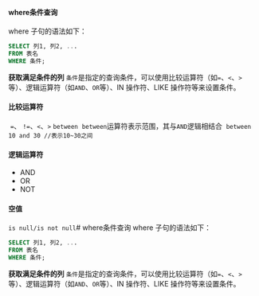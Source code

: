 #### where条件查询
where 子句的语法如下：
```sql
SELECT 列1, 列2, ...
FROM 表名
WHERE 条件;
```
**获取满足条件的列**
`条件`是指定的查询条件，可以使用比较运算符（如`=`、`<`、`>`等）、逻辑运算符（如`AND`、`OR`等）、IN 操作符、LIKE 操作符等来设置条件。
#### 比较运算符
 `=`、 `!=`、`<`、`>` `between`
 `between`运算符表示范围，其与`AND`逻辑相结合
 `between 10 and 30 //表示10~30之间`
#### 逻辑运算符
- AND
- OR
- NOT
#### 空值
`is null/is not null`# where条件查询
where 子句的语法如下：
```sql
SELECT 列1, 列2, ...
FROM 表名
WHERE 条件;
```
**获取满足条件的列**
`条件`是指定的查询条件，可以使用比较运算符（如`=`、`<`、`>`等）、逻辑运算符（如`AND`、`OR`等）、IN 操作符、LIKE 操作符等来设置条件。
